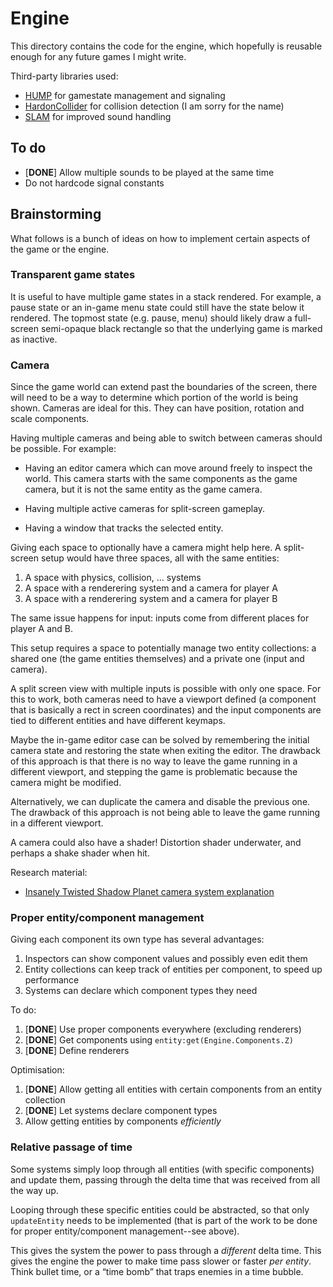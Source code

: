 # Engine

This directory contains the code for the engine, which hopefully is reusable enough for any future games I might write.

Third-party libraries used:

* [HUMP](http://vrld.github.io/hump/) for gamestate management and signaling
* [HardonCollider](http://vrld.github.io/HardonCollider/) for collision detection (I am sorry for the name)
* [SLAM](https://github.com/vrld/slam) for improved sound handling

## To do

* [**DONE**] Allow multiple sounds to be played at the same time
* Do not hardcode signal constants

## Brainstorming

What follows is a bunch of ideas on how to implement certain aspects of the game or the engine.

### Transparent game states

It is useful to have multiple game states in a stack rendered. For example, a pause state or an in-game menu state could still have the state below it rendered. The topmost state (e.g. pause, menu) should likely draw a full-screen semi-opaque black rectangle so that the underlying game is marked as inactive.

### Camera

Since the game world can extend past the boundaries of the screen, there will need to be a way to determine which portion of the world is being shown. Cameras are ideal for this. They can have position, rotation and scale components.

Having multiple cameras and being able to switch between cameras should be possible. For example:

* Having an editor camera which can move around freely to inspect the world. This camera starts with the same components as the game camera, but it is not the same entity as the game camera.

* Having multiple active cameras for split-screen gameplay.

* Having a window that tracks the selected entity.

Giving each space to optionally have a camera might help here. A split-screen setup would have three spaces, all with the same entities:

1. A space with physics, collision, … systems
2. A space with a renderering system and a camera for player A
3. A space with a renderering system and a camera for player B

The same issue happens for input: inputs come from different places for player A and B.

This setup requires a space to potentially manage two entity collections: a shared one (the game entities themselves) and a private one (input and camera).

A split screen view with multiple inputs is possible with only one space. For this to work, both cameras need to have a viewport defined (a component that is basically a rect in screen coordinates) and the input components are tied to different entities and have different keymaps.

Maybe the in-game editor case can be solved by remembering the initial camera state and restoring the state when exiting the editor. The drawback of this approach is that there is no way to leave the game running in a different viewport, and stepping the game is problematic because the camera might be modified.

Alternatively, we can duplicate the camera and disable the previous one. The drawback of this approach is not being able to leave the game running in a different viewport.

A camera could also have a shader! Distortion shader underwater, and perhaps a shake shader when hit.

Research material:

* [Insanely Twisted Shadow Planet camera system explanation](https://www.youtube.com/watch?v=aAKwZt3aXQM)

### Proper entity/component management

Giving each component its own type has several advantages:

1. Inspectors can show component values and possibly even edit them
2. Entity collections can keep track of entities per component, to speed up performance
3. Systems can declare which component types they need

To do:

1. [**DONE**] Use proper components everywhere (excluding renderers)
1. [**DONE**] Get components using `entity:get(Engine.Components.Z)`
1. [**DONE**] Define renderers

Optimisation:

1. [**DONE**] Allow getting all entities with certain components from an entity collection
1. [**DONE**] Let systems declare component types
1. Allow getting entities by components *efficiently*

### Relative passage of time

Some systems simply loop through all entities (with specific components) and update them, passing through the delta time that was received from all the way up.

Looping through these specific entities could be abstracted, so that only `updateEntity` needs to be implemented (that is part of the work to be done for proper entity/component management--see above).

This gives the system the power to pass through a *different* delta time. This gives the engine the power to make time pass slower or faster *per entity*. Think bullet time, or a “time bomb” that traps enemies in a time bubble.
